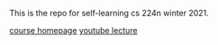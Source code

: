 This is the repo for self-learning cs 224n winter 2021.

[course homepage](http://web.stanford.edu/class/cs224n/index.html#schedule)
[youtube lecture](https://www.youtube.com/playlist?list=PLoROMvodv4rOSH4v6133s9LFPRHjEmbmJ)
